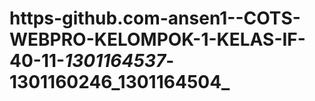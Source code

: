 # https-github.com-ansen1--COTS-WEBPRO-KELOMPOK-1-KELAS-IF-40-11-_1301164537_-1301160246_1301164504_